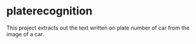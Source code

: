 # platerecognition
This project extracts out the text written on plate number of car from the image of a car.
